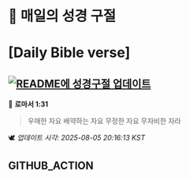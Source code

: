 # 🙏 매일의 성경 구절
# [Daily Bible verse]
## [![README에 성경구절 업데이트](https://github.com/DONGSUKA/first_test/actions/workflows/update-readme-bible.yml/badge.svg)](https://github.com/DONGSUKA/first_test/actions/workflows/update-readme-bible.yml)
<!-- START_BIBLE_VERSE -->
📖 **로마서 1:31**
> 우매한 자요 배약하는 자요 무정한 자요 무자비한 자라

🕊️ _업데이트 시각: 2025-08-05 20:16:13 KST_
  <!-- END_BIBLE_VERSE -->
## GITHUB_ACTION
